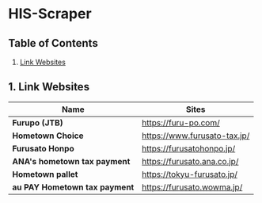 # HIS-Scraper
## Table of Contents
1. [ Link Websites ](#linkSite)

<a name="linkSite"></a>
## 1. Link Websites
|Name           |Sites          |
| ------------- | ------------- |
|**Furupo (JTB)**|https://furu-po.com/|
|**Hometown Choice**|https://www.furusato-tax.jp/|
|**Furusato Honpo**|https://furusatohonpo.jp/|
|**ANA's hometown tax payment**|https://furusato.ana.co.jp/|
|**Hometown pallet**|https://tokyu-furusato.jp/|
|**au PAY Hometown tax payment**|https://furusato.wowma.jp/|


